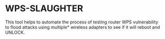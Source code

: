 # WPS-SLAUGHTER
This tool helps to automate the process of testing router WPS vulnerability to flood attacks using multiple* wireless adapters to see if it will reboot and UNLOCK.

